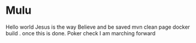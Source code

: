 # Mulu
Hello world 
Jesus is the way 
Believe and be saved mvn clean page docker build .
once this is done.
Poker check
I am marching forward

